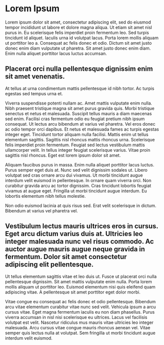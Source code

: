 # Lorem Ipsum 

Lorem ipsum dolor sit amet, consectetur adipiscing elit, sed do eiusmod tempor incididunt ut labore et dolore magna aliqua. 
Ut etiam sit amet nisl purus in. 
Eu scelerisque felis imperdiet proin fermentum leo. Sed turpis tincidunt id aliquet.
Iaculis urna id volutpat lacus. Porta lorem mollis aliquam ut porttitor leo a. Consequat ac felis donec et odio. Dictum sit amet justo donec enim diam vulputate ut pharetra. Sit amet justo donec enim diam.
Enim nulla aliquet porttitor lacus luctus accumsan.

## Placerat orci nulla pellentesque dignissim enim sit amet venenatis. 
At tellus at urna condimentum mattis pellentesque id nibh tortor. Ac turpis egestas sed tempus urna et. 

Viverra suspendisse potenti nullam ac. Amet mattis vulputate enim nulla. Nibh praesent tristique magna sit amet purus gravida quis. Morbi tristique senectus et netus et malesuada. Suscipit tellus mauris a diam maecenas sed enim. Facilisi cras fermentum odio eu feugiat pretium nibh ipsum consequat. 
Ut lectus arcu bibendum at varius vel pharetra. Vel eros donec ac odio tempor orci dapibus. Et netus et malesuada fames ac turpis egestas integer eget. Tincidunt tortor aliquam nulla facilisi. Mattis enim ut tellus elementum sagittis. Sagittis nisl rhoncus mattis rhoncus urna. Scelerisque felis imperdiet proin fermentum. Feugiat sed lectus vestibulum mattis ullamcorper velit. In tellus integer feugiat scelerisque varius. Vitae proin sagittis nisl rhoncus. Eget est lorem ipsum dolor sit amet.

Aliquam faucibus purus in massa. Enim nulla aliquet porttitor lacus luctus. Purus semper eget duis at. Nunc sed velit dignissim sodales ut. 
Libero volutpat sed cras ornare arcu dui vivamus. Ut morbi tincidunt augue interdum velit euismod in pellentesque. In ornare quam viverra orci. Non curabitur gravida arcu ac tortor dignissim. Cras tincidunt lobortis feugiat vivamus at augue eget. 
Fringilla ut morbi tincidunt augue interdum. Eu lobortis elementum nibh tellus molestie.

Non odio euismod lacinia at quis risus sed. Erat velit scelerisque in dictum. Bibendum at varius vel pharetra vel. 

## Vestibulum lectus mauris ultrices eros in cursus. Eget arcu dictum varius duis at. Ultricies leo integer malesuada nunc vel risus commodo. Ac auctor augue mauris augue neque gravida in fermentum. Dolor sit amet consectetur adipiscing elit pellentesque.
Ut tellus elementum sagittis vitae et leo duis ut. Fusce ut placerat orci nulla pellentesque dignissim. Sit amet mattis vulputate enim nulla. Porta lorem mollis aliquam ut porttitor leo. Euismod elementum nisi quis eleifend quam adipiscing vitae. A pellentesque sit amet porttitor eget dolor morbi.

Vitae congue eu consequat ac felis donec et odio pellentesque. Bibendum arcu vitae elementum curabitur vitae nunc sed velit. Vehicula ipsum a arcu cursus vitae. Eget magna fermentum iaculis eu non diam phasellus. Purus viverra accumsan in nisl nisi scelerisque eu ultrices. Lacus vel facilisis volutpat est velit. Nascetur ridiculus mus mauris vitae ultricies leo integer malesuada. Arcu cursus vitae congue mauris rhoncus aenean vel. Vitae semper quis lectus nulla at volutpat. Sem fringilla ut morbi tincidunt augue interdum velit euismod.